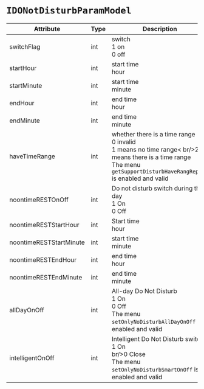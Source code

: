 # `IDONotDisturbParamModel`

| Attribute | Type | Description |
| ----------- | ------- | ------------ |
| switchFlag | int | switch<br/>1 on<br/>0 off|
| startHour | int | start time<br/>hour|
| startMinute | int | start time<br/>minute|
| endHour | int | end time<br/>hour|
| endMinute | int | end time<br/>minute|
| haveTimeRange | int | whether there is a time range<br/>0 invalid<br/>1 means no time range< br/>2 means there is a time range<br/>The menu `getSupportDisturbHaveRangRepeat` is enabled and valid |
| noontimeRESTOnOff | int | Do not disturb switch during the day<br/>1 On<br/>0 Off |
| noontimeRESTStartHour | int | Start time<br/>hour|
| noontimeRESTStartMinute | int | start time<br/>minute|
| noontimeRESTEndHour | int | end time<br/>hour|
| noontimeRESTEndMinute | int | end time<br/>minute|
 | allDayOnOff | int | All-day Do Not Disturb<br/>1 On<br/>0 Off<br/>The menu `setOnlyNoDisturbAllDayOnOff` is enabled and valid |
| intelligentOnOff | int | Intelligent Do Not Disturb switch<br/>1 On<br/> br/>0 Close<br/>The menu `setOnlyNoDisturbSmartOnOff` is enabled and valid |
